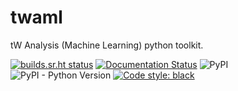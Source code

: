 # twaml

tW Analysis (Machine Learning) python toolkit.

[![builds.sr.ht status](https://builds.sr.ht/~ddavis/twaml.svg)](https://builds.sr.ht/~ddavis/twaml?)
[![Documentation Status](https://readthedocs.org/projects/twaml/badge/?version=stable)](https://twaml.readthedocs.io/en/stable/?badge=stable)
![PyPI](https://img.shields.io/pypi/v/twaml.svg?logoColor=blue)
![PyPI - Python Version](https://img.shields.io/pypi/pyversions/twaml.svg)
[![Code style: black](https://img.shields.io/badge/code%20style-black-000000.svg)](https://github.com/ambv/black)
